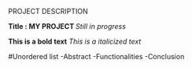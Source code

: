 <p> PROJECT DESCRIPTION </p>
<b>Title : MY PROJECT </b>
<i> Still in progress </i>

**This is a bold text**
*This is a italicized text*


#Unordered list
-Abstract 
-Functionalities
-Conclusion

